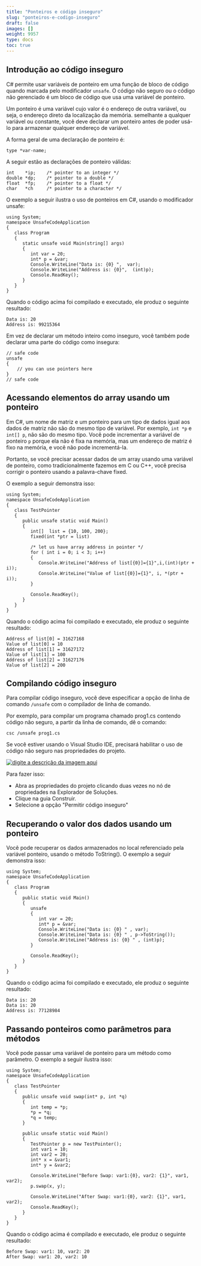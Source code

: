 ```yaml
---
title: "Ponteiros e código inseguro"
slug: "ponteiros-e-codigo-inseguro"
draft: false
images: []
weight: 9957
type: docs
toc: true
---
```


## Introdução ao código inseguro
C# permite usar variáveis ​​de ponteiro em uma função de bloco de código quando marcada pelo modificador `unsafe`. O código não seguro ou o código não gerenciado é um bloco de código que usa uma variável de ponteiro.

Um ponteiro é uma variável cujo valor é o endereço de outra variável, ou seja, o endereço direto da localização da memória. semelhante a qualquer variável ou constante, você deve declarar um ponteiro antes de poder usá-lo para armazenar qualquer endereço de variável.

A forma geral de uma declaração de ponteiro é:

    type *var-name;

A seguir estão as declarações de ponteiro válidas:

    int    *ip;    /* pointer to an integer */
    double *dp;    /* pointer to a double */
    float  *fp;    /* pointer to a float */
    char   *ch     /* pointer to a character */
O exemplo a seguir ilustra o uso de ponteiros em C#, usando o modificador unsafe:

    using System;
    namespace UnsafeCodeApplication
    {
       class Program
       {
          static unsafe void Main(string[] args)
          {
             int var = 20;
             int* p = &var;
             Console.WriteLine("Data is: {0} ",  var);
             Console.WriteLine("Address is: {0}",  (int)p);
             Console.ReadKey();
          }
       }
    }
Quando o código acima foi compilado e executado, ele produz o seguinte resultado:

    Data is: 20
    Address is: 99215364

Em vez de declarar um método inteiro como inseguro, você também pode declarar uma parte do código como insegura:

    // safe code
    unsafe
    {
        // you can use pointers here
    }
    // safe code

## Acessando elementos do array usando um ponteiro
Em C#, um nome de matriz e um ponteiro para um tipo de dados igual aos dados de matriz não são do mesmo tipo de variável. Por exemplo, `int *p` e `int[] p`, não são do mesmo tipo. Você pode incrementar a variável de ponteiro `p` porque ela não é fixa na memória, mas um endereço de matriz é fixo na memória, e você não pode incrementá-la.

Portanto, se você precisar acessar dados de um array usando uma variável de ponteiro, como tradicionalmente fazemos em C ou C++, você precisa corrigir o ponteiro usando a palavra-chave fixed.

O exemplo a seguir demonstra isso:

    using System;
    namespace UnsafeCodeApplication
    {
       class TestPointer
       {
          public unsafe static void Main()
          {
             int[]  list = {10, 100, 200};
             fixed(int *ptr = list)
             
             /* let us have array address in pointer */
             for ( int i = 0; i < 3; i++)
             {
                Console.WriteLine("Address of list[{0}]={1}",i,(int)(ptr + i));
                Console.WriteLine("Value of list[{0}]={1}", i, *(ptr + i));
             }
             
             Console.ReadKey();
          }
       }
    }

Quando o código acima foi compilado e executado, ele produz o seguinte resultado:

    Address of list[0] = 31627168
    Value of list[0] = 10
    Address of list[1] = 31627172
    Value of list[1] = 100
    Address of list[2] = 31627176
    Value of list[2] = 200

## Compilando código inseguro
Para compilar código inseguro, você deve especificar a opção de linha de comando `/unsafe` com o compilador de linha de comando.

Por exemplo, para compilar um programa chamado prog1.cs contendo código não seguro, a partir da linha de comando, dê o comando:

    csc /unsafe prog1.cs

Se você estiver usando o Visual Studio IDE, precisará habilitar o uso de código não seguro nas propriedades do projeto.

[![digite a descrição da imagem aqui][1]][1]

Para fazer isso:

- Abra as propriedades do projeto clicando duas vezes no nó de propriedades na
Explorador de Soluções.
- Clique na guia Construir.
- Selecione a opção "Permitir
código inseguro"


[1]: https://i.stack.imgur.com/2aPFY.png

## Recuperando o valor dos dados usando um ponteiro
Você pode recuperar os dados armazenados no local referenciado pela variável ponteiro, usando o método ToString(). O exemplo a seguir demonstra isso:

    using System;
    namespace UnsafeCodeApplication
    {
       class Program
       {
          public static void Main()
          {
             unsafe
             {
                int var = 20;
                int* p = &var;
                Console.WriteLine("Data is: {0} " , var);
                Console.WriteLine("Data is: {0} " , p->ToString());
                Console.WriteLine("Address is: {0} " , (int)p);
             }
             
             Console.ReadKey();
          }
       }
    }
Quando o código acima foi compilado e executado, ele produz o seguinte resultado:

    Data is: 20
    Data is: 20
    Address is: 77128984

## Passando ponteiros como parâmetros para métodos
Você pode passar uma variável de ponteiro para um método como parâmetro. O exemplo a seguir ilustra isso:

    using System;
    namespace UnsafeCodeApplication
    {
       class TestPointer
       {
          public unsafe void swap(int* p, int *q)
          {
             int temp = *p;
             *p = *q;
             *q = temp;
          }
          
          public unsafe static void Main()
          {
             TestPointer p = new TestPointer();
             int var1 = 10;
             int var2 = 20;
             int* x = &var1;
             int* y = &var2;
             
             Console.WriteLine("Before Swap: var1:{0}, var2: {1}", var1, var2);
             p.swap(x, y);
    
             Console.WriteLine("After Swap: var1:{0}, var2: {1}", var1, var2);
             Console.ReadKey();
          }
       }
    }

Quando o código acima é compilado e executado, ele produz o seguinte resultado:

    Before Swap: var1: 10, var2: 20
    After Swap: var1: 20, var2: 10

